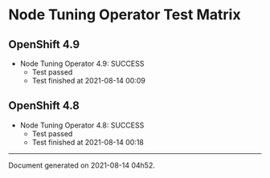 
Node Tuning Operator Test Matrix
================================

OpenShift 4.9
-------------


* Node Tuning Operator 4.9: SUCCESS
  - Test passed
  - Test finished at 2021-08-14 00:09

OpenShift 4.8
-------------


* Node Tuning Operator 4.8: SUCCESS
  - Test passed
  - Test finished at 2021-08-14 00:18


---
Document generated on 2021-08-14 04h52.
